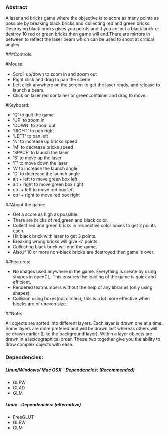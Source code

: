 ### Abstract
A laser and bricks game where the objective is to score as many points as possible by breaking black bricks and collecting red and green bricks. Destroying black bricks gives you points and if you collect a black brick or destroy 10 red or green bricks then game will end.There are mirrors in between to reflect the laser beam which can be used to shoot at critical angles.

###Controls:

#Mouse:
* Scroll up/down to zoom in and zoom out
* Right click and drag to pan the scene
* Left click anywhere on the screen to get the laser ready, and release to launch a beam.
* Click on laser,red container or greencontainer and drag to move.

#Keyboard:
* 'Q' to quit the game
* 'UP' to zoom in
* 'DOWN' to zoom out
* 'RIGHT' to pan right
* 'LEFT' to pan left
* 'N' to increase up bricks speed
* 'M' to decrease bricks speed
* 'SPACE' to launch the laser
* 'S' to move up the laser
* 'F' to move down the laser
* 'A' to increase the launch angle
* 'D' to decrease the launch angle
* alt + left to move green box left
* alt + right to move green box right
* ctrl + left to move red box left
* ctrl + right to move red box right

##About the game:

* Get a score as high as possible.
* There are bricks of red,green and black color.
* Collect red and green bricks in respective color boxes to get 2 points each.
* Hit black brick with laser to get 3 points.
* Breaking wrong bricks will give -2 points.
* Collecting black brick will end the game.
* Also,if 10 or more non-black bricks are destroyed then game is over.


##Features:

* No images used anywhere in the game. Everything is create by using shapes in openGL. This ensures the loading of the game is quick and efficient.
* Rendered text/numbers without the help of any libraries (only using shapes).
* Collision using boxes(not circles), this is a lot more effective when blocks are of uneven size.


##Note:

All objects are sorted into different layers. Each layer is drawn one at a time. Some layers are more prefered and will be drawn last  whereas others will be drawn earlier (Like the background layer). Within a layer objects are drawn in a lexicographical order. These two together give you the ability to draw complex objects with ease.

### Dependencies:
##### Linux/Windows/ Mac OSX - Dependencies: (Recommended)
* GLFW
* GLAD
* GLM

##### Linux - Dependencies: (alternative)
* FreeGLUT
* GLEW
* GLM
